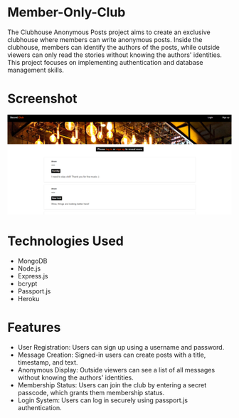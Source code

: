 # Member-Only-Club

The Clubhouse Anonymous Posts project aims to create an exclusive clubhouse where members can write anonymous posts. Inside the clubhouse, members can identify the authors of the posts, while outside viewers can only read the stories without knowing the authors' identities. This project focuses on implementing authentication and database management skills.

# Screenshot

![Screenshot](./public/images/screenshot.PNG)

# Technologies Used

- MongoDB
- Node.js
- Express.js
- bcrypt
- Passport.js
- Heroku

# Features

- User Registration: Users can sign up using a username and password.
- Message Creation: Signed-in users can create posts with a title, timestamp, and text.
- Anonymous Display: Outside viewers can see a list of all messages without knowing the authors' identities.
- Membership Status: Users can join the club by entering a secret passcode, which grants them membership status.
- Login System: Users can log in securely using passport.js authentication.





